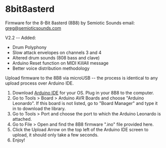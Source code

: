 # 8bit8asterd
Firmware for the 8-Bit 8asterd (8B8) by Semiotic Sounds
email: greg@semioticsounds.com

V2.2 -- Added:
 * Drum Polyphony
 * Slow attack envelopes on channels 3 and 4
 * Altered drum sounds (808 bass and clave)
 * Arduino Reset function on MIDI KillAll message
 * Better voice distribution methodology

Upload firmware to the 8B8 via microUSB -- the process is identical to any upload process over Arduino IDE.

1. Download [Arduino IDE](https://www.arduino.cc/en/software) for your OS. Plug in your 8B8 to the computer.
2. Go to Tools > Board > Arduino AVR Boards and choose "Arduino Leonardo". If this board is not listed, go to "Board Manager" and type it in to download the library.
3. Go to Tools > Port and choose the port to which the Arduino Leonardo is attached.
4. Go to File > Open and find the 8B8 firmware ".ino" file provided here.
5. Click the Upload Arrow on the top left of the Arduino IDE screen to upload, it should only take a few seconds.
6. Enjoy!
